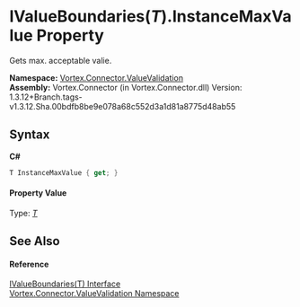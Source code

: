 # IValueBoundaries(*T*).InstanceMaxValue Property 
 

Gets max. acceptable valie.

**Namespace:**&nbsp;<a href="N_Vortex_Connector_ValueValidation.md">Vortex.Connector.ValueValidation</a><br />**Assembly:**&nbsp;Vortex.Connector (in Vortex.Connector.dll) Version: 1.3.12+Branch.tags-v1.3.12.Sha.00bdfb8be9e078a68c552d3a1d81a8775d48ab55

## Syntax

**C#**<br />
``` C#
T InstanceMaxValue { get; }
```


#### Property Value
Type: <a href="T_Vortex_Connector_ValueValidation_IValueBoundaries_1.md">*T*</a>

## See Also


#### Reference
<a href="T_Vortex_Connector_ValueValidation_IValueBoundaries_1.md">IValueBoundaries(T) Interface</a><br /><a href="N_Vortex_Connector_ValueValidation.md">Vortex.Connector.ValueValidation Namespace</a><br />